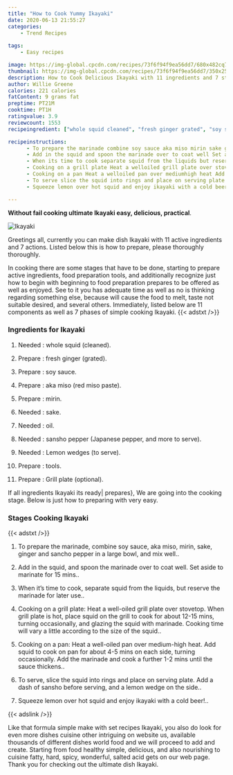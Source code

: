```yaml
---
title: "How to Cook Yummy Ikayaki"
date: 2020-06-13 21:55:27
categories:
    - Trend Recipes
    
tags:
    - Easy recipes

image: https://img-global.cpcdn.com/recipes/73f6f94f9ea56dd7/680x482cq70/ikayaki-recipe-main-photo.jpg
thumbnail: https://img-global.cpcdn.com/recipes/73f6f94f9ea56dd7/350x250cq70/ikayaki-recipe-main-photo.jpg
description: How to Cook Delicious Ikayaki with 11 ingredients and 7 stages of easy cooking.
author: Willie Greene
calories: 221 calories
fatContent: 9 grams fat
preptime: PT21M
cooktime: PT1H
ratingvalue: 3.9
reviewcount: 1553
recipeingredient: ["whole squid cleaned", "fresh ginger grated", "soy sauce", "aka miso red miso paste", "mirin", "sake", "oil", "sansho pepper Japanese pepper and more to serve", "Lemon wedges to serve", "tools", "Grill plate optional"]

recipeinstructions: 
      - To prepare the marinade combine soy sauce aka miso mirin sake ginger and sancho pepper in a large bowl and mix well 
      - Add in the squid and spoon the marinade over to coat well Set aside to marinate for 15 mins 
      - When its time to cook separate squid from the liquids but reserve the marinade for later use 
      - Cooking on a grill plate Heat a welloiled grill plate over stovetop When grill plate is hot place squid on the grill to cook for about 1215 mins turning occasionally and glazing the squid with marinade Cooking time will vary a little according to the size of the squid 
      - Cooking on a pan Heat a welloiled pan over mediumhigh heat Add squid to cook on pan for about 45 mins on each side turning occasionally Add the marinade and cook a further 12 mins until the sauce thickens 
      - To serve slice the squid into rings and place on serving plate Add a dash of sansho before serving and a lemon wedge on the side 
      - Squeeze lemon over hot squid and enjoy ikayaki with a cold beer

---
```




**Without fail cooking ultimate Ikayaki easy, delicious, practical**. 


![Ikayaki](https://img-global.cpcdn.com/recipes/73f6f94f9ea56dd7/680x482cq70/ikayaki-recipe-main-photo.jpg "Ikayaki")




Greetings all, currently you can make dish Ikayaki with 11 active ingredients and 7 actions. Listed below this is how to prepare, please thoroughly thoroughly.

In cooking there are some stages that have to be done, starting to prepare active ingredients, food preparation tools, and additionally recognize just how to begin with beginning to food preparation prepares to be offered as well as enjoyed. See to it you has adequate time as well as no is thinking regarding something else, because will cause the food to melt, taste not suitable desired, and several others. Immediately, listed below are 11 components as well as 7 phases of simple cooking Ikayaki.
{{< adstxt />}}

### Ingredients for Ikayaki


1. Needed  : whole squid (cleaned).

1. Prepare  : fresh ginger (grated).

1. Prepare  : soy sauce.

1. Prepare  : aka miso (red miso paste).

1. Prepare  : mirin.

1. Needed  : sake.

1. Needed  : oil.

1. Needed  : sansho pepper (Japanese pepper, and more to serve).

1. Needed  : Lemon wedges (to serve).

1. Prepare  : tools.

1. Prepare  : Grill plate (optional).



If all ingredients Ikayaki its ready| prepares}, We are going into the cooking stage. Below is just how to preparing with very easy.

### Stages Cooking Ikayaki

{{< adstxt />}}


1. To prepare the marinade, combine soy sauce, aka miso, mirin, sake, ginger and sancho pepper in a large bowl, and mix well..



1. Add in the squid, and spoon the marinade over to coat well. Set aside to marinate for 15 mins..



1. When it’s time to cook, separate squid from the liquids, but reserve the marinade for later use..



1. Cooking on a grill plate: Heat a well-oiled grill plate over stovetop. When grill plate is hot, place squid on the grill to cook for about 12-15 mins, turning occasionally, and glazing the squid with marinade. Cooking time will vary a little according to the size of the squid..



1. Cooking on a pan: Heat a well-oiled pan over medium-high heat. Add squid to cook on pan for about 4-5 mins on each side, turning occasionally. Add the marinade and cook a further 1-2 mins until the sauce thickens..



1. To serve, slice the squid into rings and place on serving plate. Add a dash of sansho before serving, and a lemon wedge on the side..



1. Squeeze lemon over hot squid and enjoy ikayaki with a cold beer!..





{{< adslink />}}

Like that formula simple make with set recipes Ikayaki, you also do look for even more dishes cuisine other intriguing on website us, available thousands of different dishes world food and we will proceed to add and create. Starting from food healthy simple, delicious, and also nourishing to cuisine fatty, hard, spicy, wonderful, salted acid gets on our web page. Thank you for checking out the ultimate dish Ikayaki.

